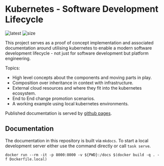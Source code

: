 # Kubernetes - Software Development Lifecycle

![latest](https://ghcr-badge.egpl.dev/danielloader/manifests/platform/latest_tag?trim=major&label=platform&ignore=sha256*)
![size](https://ghcr-badge.egpl.dev/danielloader/manifests/platform/size)
<!-- --8<-- [start:intro] -->

This project serves as a proof of concept implementation and associated documentation around utilising kubernetes to enable a modern software development lifecycle - not just for software development but platform engineering.

Topics:

- High level concepts about the components and moving parts in play.
- Composition over inheritance in context with infrastructure.
- External cloud resources and where they fit into the kubernetes ecosystem.
- End to End change promotion scenarios.
- A working example using local kubernetes environments.

<!-- --8<-- [end:intro] -->

Published documentation is served by [github pages](https://danielloader.github.io/kubernetes-sdlc/).

## Documentation

The documentation in this repository is built via `mkdocs`. To start a local development server either use the command directly or call `task serve`.

```shell
docker run --rm -it -p 8000:8000 -v ${PWD}:/docs $(docker build -q . -f Dockerfile.local)
```
